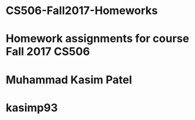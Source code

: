 # CS506-Fall2017-Homeworks

# Homework assignments for course Fall 2017 CS506

# Muhammad Kasim Patel
# kasimp93
